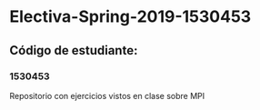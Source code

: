 # Electiva-Spring-2019-1530453

## Código de estudiante:
### 1530453

Repositorio con ejercicios vistos en clase sobre MPI
